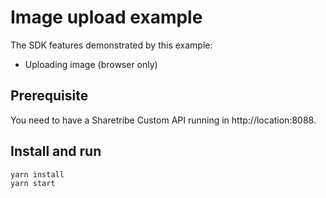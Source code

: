 # Image upload example

The SDK features demonstrated by this example:

- Uploading image (browser only)

## Prerequisite

You need to have a Sharetribe Custom API running in http://location:8088.

## Install and run

``` bash
yarn install
yarn start
```

